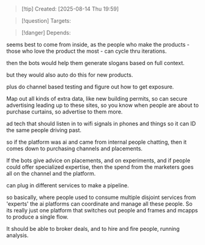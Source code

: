 
>[!tip] Created: [2025-08-14 Thu 19:59]

>[!question] Targets: 

>[!danger] Depends: 

seems best to come from inside, as the people who make the products - those who love the product the most - can cycle thru iterations.

then the bots would help them generate slogans based on full context.

but they would also auto do this for new products.

plus do channel based testing and figure out how to get exposure.

Map out all kinds of extra data, like new building permits, so can secure advertising leading up to these sites, so you know when people are about to purchase curtains, so advertise to them more.

ad tech that should listen in to wifi signals in phones and things so it can ID the same people driving past.

so if the platform was ai and came from internal people chatting, then it comes down to purchasing channels and placements.

If the bots give advice on placements, and on experiments, and if people could offer specialized expertise, then the spend from the marketers goes all on the channel and the platform.

can plug in different services to make a pipeline.

so basically, where people used to consume multiple disjoint services from 'experts' the ai platforms can coordinate and manage all these people.  So its really just one platform that switches out people and frames and mcapps to produce a single flow.

It should be able to broker deals, and to hire and fire people, running analysis.